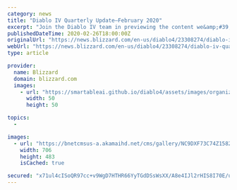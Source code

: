 ```yaml
---
category: news
title: "Diablo IV Quarterly Update—February 2020"
excerpt: "Join the Diablo IV team in previewing the content we&amp;#39;re hard at work developing! In our first quarterly update, we dig into UI design, PC controller support, couch co-op, and the savage cannibals of the Dry Steppes."
publishedDateTime: 2020-02-26T18:00:00Z
originalUrl: "https://news.blizzard.com/en-us/diablo4/23308274/diablo-iv-quarterly-update-february-2020"
webUrl: "https://news.blizzard.com/en-us/diablo4/23308274/diablo-iv-quarterly-update-february-2020"
type: article

provider:
  name: Blizzard
  domain: blizzard.com
  images:
    - url: "https://smartableai.github.io/diablo4/assets/images/organizations/blizzard.com-50x50.jpg"
      width: 50
      height: 50

topics:
  - 

images:
  - url: "https://bnetcmsus-a.akamaihd.net/cms/gallery/NC9DXF73C74Z1582662150907.jpg"
    width: 706
    height: 483
    isCached: true

secured: "x71ul4cISoQR97cc+v9WgD7HTHR66YyTGdDSsWsXX/A8e4IJl2rHIS8I70E/usNwmdbHsudDyzteG/osM7j+aDgh5DNonPxucajVnmq5ioYPNiMkt/2gxbdz4tGFI0asdPthfPDrvB1y0riNN/XlS+wkYtbmZfPS7A5gSl5PJWkxID4q3tYp2sXWU1NwWNOcSEeh4zh2GzKkaSnAN3UKyWWvVdglAzQiZa1B88h+TenWE/hCEp76XKlBne97uq4LqtG4wrMHK365LCC2z5ZWJkxM+K8XO54tRjQuFHW/5utgfGrhIPLo29GGs16X4Zu6i3Ev3lLpdfYFBaYVPyx30fvzweGdZzlqkK0q9rhV/yI=;3xqR7FQwwkUMl5DLAhm77w=="
---
```


